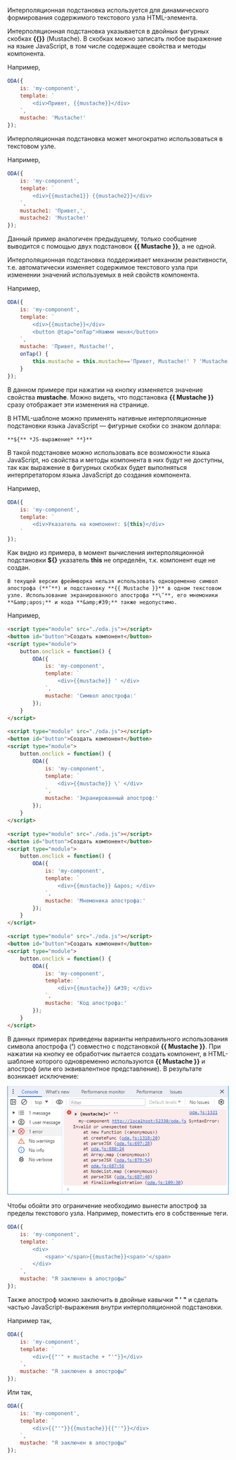 ﻿Интерполяционная подстановка используется для динамического формирования содержимого текстового узла HTML-элемента.

Интерполяционная подстановка указывается в двойных фигурных скобках **{{}}** (Mustache). В скобках можно записать любое выражение на языке JavaScript, в том числе содержащее свойства и методы компонента.

Например,

```javascript _run_edit_[my-component.js]
ODA({
    is: 'my-component',
    template: `
        <div>Привет, {{mustache}}</div>
    `,
    mustache: 'Mustache!'
});
```

Интерполяционная подстановка может многократно использоваться в текстовом узле.

Например,

```javascript _run_edit_[my-component.js]
ODA({
    is: 'my-component',
    template: `
        <div>{{mustache1}} {{mustache2}}</div>
    `,
    mustache1: 'Привет,',
    mustache2: 'Mustache!'
});
```

Данный пример аналогичен предыдущему, только сообщение выводится с помощью двух подстановок **{{ Mustache }}**, а не одной.

Интерполяционная подстановка поддерживает механизм реактивности, т.е. автоматически изменяет содержимое текстового узла при изменении значений используемых в ней свойств компонента.

Например,

```javascript _run_edit_[my-component.js]
ODA({
    is: 'my-component',
    template: `
        <div>{{mustache}}</div>
        <button @tap="onTap">Нажми меня</button>
    `,
    mustache: 'Привет, Mustache!',
    onTap() {
        this.mustache = this.mustache=='Привет, Mustache!' ? 'Mustache, привет!': 'Привет, Mustache!';
    }
});
```

В данном примере при нажатии на кнопку изменяется значение свойства **mustache**. Можно видеть, что подстановка **{{ Mustache }}** сразу отображает эти изменения на странице.

В HTML-шаблоне можно применять нативные интерполяционные подстановки языка JavaScript — фигурные скобки со знаком доллара:

```text hideGutter_md
**${** *JS-выражение* **}**
```

В такой подстановке можно использовать все возможности языка JavaScript, но свойства и методы компонента в них будут не доступны, так как выражение в фигурных скобках будет выполняться интерпретатором языка JavaScript до создания компонента.

Например,

```javascript _run_edit_error_[my-component.js]
ODA({
    is: 'my-component',
    template: `
        <div>Указатель на компонент: ${this}</div>
    `
});
```

Как видно из примера, в момент вычисления интерполяционной подстановки **${}** указатель **this** не определён, т.к. компонент еще не создан.

```warning_md
В текущей версии фреймворка нельзя использовать одновременно символ апострофа (**’**) и подстановку **{{ Mustache }}** в одном текстовом узле. Использование экранированного апострофа **\’**, его мнемоники **&amp;apos;** и кода **&amp;#39;** также недопустимо.
```

Например,

```html run_edit_error_h=30_
<script type="module" src="./oda.js"></script>
<button id="button">Создать компонент</button>
<script type="module">
    button.onclick = function() {
        ODA({
            is: 'my-component',
            template: `
                <div>{{mustache}} ' </div>
            `,
            mustache: 'Символ апострофа:'
        });
    }
</script>
```

```html run_edit_error_h=30_
<script type="module" src="./oda.js"></script>
<button id="button">Создать компонент</button>
<script type="module">
    button.onclick = function() {
        ODA({
            is: 'my-component',
            template: `
                <div>{{mustache}} \' </div>
            `,
            mustache: 'Экранированный апостроф:'
        });
    }
</script>
```

```html run_edit_error_h=30_
<script type="module" src="./oda.js"></script>
<button id="button">Создать компонент</button>
<script type="module">
    button.onclick = function() {
        ODA({
            is: 'my-component',
            template: `
                <div>{{mustache}} &apos; </div>
            `,
            mustache: 'Мнемоника апострофа:'
        });
    }
</script>
```

```html run_edit_error_h=30_
<script type="module" src="./oda.js"></script>
<button id="button">Создать компонент</button>
<script type="module">
    button.onclick = function() {
        ODA({
            is: 'my-component',
            template: `
                <div>{{mustache}} &#39; </div>
            `,
            mustache: 'Код апострофа:'
        });
    }
</script>
```

В данных примерах приведены варианты неправильного использования символа апострофа (**’**) совместно с подстановкой **{{ Mustache }}**. При нажатии на кнопку ее обработчик пытается создать компонент, в HTML-шаблоне которого одновременно используются **{{ Mustache }}** и апостроф (или его эквивалентное представление). В результате возникает исключение:

![Консоль браузера](learn/_help/ru/_images/structure-template-jsx-{{}}-1.png "Консоль браузера")

Чтобы обойти это ограничение необходимо вынести апостроф за пределы текстового узла. Например, поместить его в собственные теги.

```javascript _run_edit_[my-component.js]
ODA({
    is: 'my-component',
    template: `
        <div>
            <span>'</span>{{mustache}}<span>'</span>
        </div>
    `,
    mustache: "Я заключен в апострофы"
});
```

Также апостроф можно заключить в двойные кавычки **" ' "** и сделать частью JavaScript-выражения внутри интерполяционной подстановки.

Например так,

```javascript _run_edit_[my-component.js]
ODA({
    is: 'my-component',
    template: `
        <div>{{"'" + mustache + "'"}}</div>
    `,
    mustache: "Я заключен в апострофы"
});
```

Или так,

```javascript _run_edit_[my-component.js]
ODA({
    is: 'my-component',
    template: `
        <div>{{"'"}}{{mustache}}{{"'"}}</div>
    `,
    mustache: "Я заключен в апострофы"
});
```

